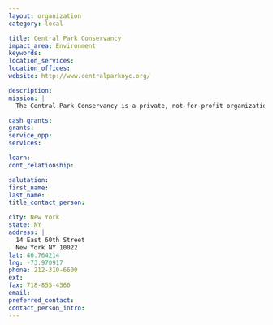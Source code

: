 ```yaml
---
layout: organization
category: local

title: Central Park Conservancy
impact_area: Environment
keywords: 
location_services: 
location_offices: 
website: http://www.centralparknyc.org/

description: 
mission: |
  The Central Park Conservancy is a private, not-for-profit organization founded in 1980 that manages Central Park under a contract with the City of New York/Department of Parks and Recreation 

cash_grants: 
grants: 
service_opp: 
services: 

learn: 
cont_relationship: 

salutation: 
first_name: 
last_name: 
title_contact_person: 

city: New York
state: NY
address: |
  14 East 60th Street    
  New York NY 10022
lat: 40.764214
lng: -73.970917
phone: 212-310-6600
ext: 
fax: 718-855-4360
email: 
preferred_contact: 
contact_person_intro: 
---
```

